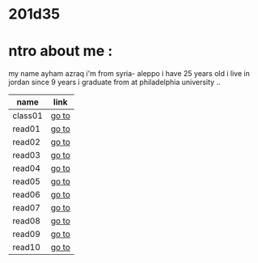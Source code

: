 # 201d35
# ntro about me :

my name ayham azraq i'm from syria- aleppo i have 25 years old i live in jordan since 9 years i graduate from at philadelphia university ..    

| name |link |
| ----------- | ----------- |
| class01 | [go to](class-01.md) |
| read01 | [go to](read01.md) |
| read02 | [go to](read02.md) |
| read03 | [go to](read03.md) |
| read04 | [go to](read04.md) |
| read05 | [go to](read05.md) |
| read06 | [go to](read06.md) |
| read07 | [go to](read07.md) |
| read08 | [go to](read08.md) |
| read09 | [go to](read09.md) |
| read10 | [go to](read10.md) |